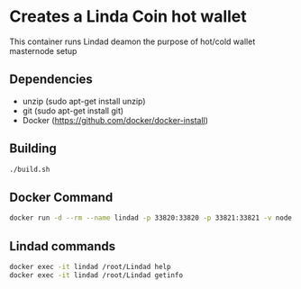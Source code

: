 # Creates a Linda Coin hot wallet 
This container runs Lindad deamon the purpose of hot/cold wallet masternode setup 

## Dependencies 
* unzip (sudo apt-get install unzip)
* git (sudo apt-get install git)
* Docker (https://github.com/docker/docker-install)

## Building  
```bash
./build.sh
```

## Docker Command 
```bash
docker run -d --rm --name lindad -p 33820:33820 -p 33821:33821 -v node:/root/.Linda linda

```

## Lindad commands 

```bash
docker exec -it lindad /root/Lindad help
docker exec -it lindad /root/Lindad getinfo
```